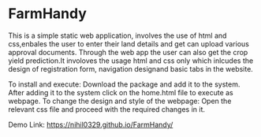 # FarmHandy

This is a simple static web application, involves the use of html and css,enbales the user to enter their land details and get can upload various approval documents. Through the web app the user can also get the crop yield prediction.It involoves the usage html and css only which inlcudes the design of registration form, navigation designand basic tabs in the website.

To install and execute: Download the package and add it to the system. After adding it to the system click on the home.html file to execute as webpage.
To change the design and style of the webpage: Open the relevant css file and proceed with the required changes in it.

Demo Link: https://nihil0329.github.io/FarmHandy/
